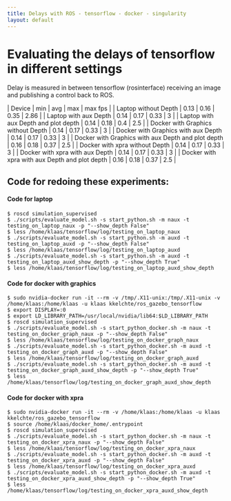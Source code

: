 ```yaml
---
title: Delays with ROS - tensorflow - docker - singularity
layout: default
---
```


# Evaluating the delays of tensorflow in different settings
Delay is measured in between tensorflow (rosinterface) receiving an image and publishing a control back to ROS.

| Device | min | avg | max | max fps |
| Laptop without Depth | 0.13 | 0.16 | 0.35 | 2.86 |
| Laptop with aux Depth | 0.14 | 0.17 | 0.33 | 3 |
| Laptop with aux Depth and plot depth | 0.14 | 0.18 | 0.4 | 2.5 |
| Docker with Graphics without Depth | 0.14 | 0.17 | 0.33 | 3 |
| Docker with Graphics with aux Depth | 0.14 | 0.17 | 0.33 | 3 |
| Docker with Graphics with aux Depth and plot depth | 0.16 | 0.18 | 0.37 | 2.5 |
| Docker with xpra without Depth | 0.14 | 0.17 | 0.33 | 3 |
| Docker with xpra with aux Depth | 0.14 | 0.17 | 0.33 | 3 |
| Docker with xpra with aux Depth and plot depth | 0.16 | 0.18 | 0.37 | 2.5 |




## Code for redoing these experiments:
#### Code for laptop
```
$ roscd simulation_supervised
$ ./scripts/evaluate_model.sh -s start_python.sh -m naux -t testing_on_laptop_naux -p "--show_depth False"
$ less /home/klaas/tensorflow/log/testing_on_laptop_naux
$ ./scripts/evaluate_model.sh -s start_python.sh -m auxd -t testing_on_laptop_auxd -p "--show_depth False"
$ less /home/klaas/tensorflow/log/testing_on_laptop_auxd
$ ./scripts/evaluate_model.sh -s start_python.sh -m auxd -t testing_on_laptop_auxd_show_depth -p "--show_depth True"
$ less /home/klaas/tensorflow/log/testing_on_laptop_auxd_show_depth
```

#### Code for docker with graphics
```
$ sudo nvidia-docker run -it --rm -v /tmp/.X11-unix:/tmp/.X11-unix -v /home/klaas:/home/klaas -u klaas kkelchte/ros_gazebo_tensorflow
$ export DISPLAY=:0
$ export LD_LIBRARY_PATH=/usr/local/nvidia/lib64:$LD_LIBRARY_PATH
$ roscd simulation_supervised
$ ./scripts/evaluate_model.sh -s start_python_docker.sh -m naux -t testing_on_docker_graph_naux -p "--show_depth False"
$ less /home/klaas/tensorflow/log/testing_on_docker_graph_naux
$ ./scripts/evaluate_model.sh -s start_python_docker.sh -m auxd -t testing_on_docker_graph_auxd -p "--show_depth False"
$ less /home/klaas/tensorflow/log/testing_on_docker_graph_auxd
$ ./scripts/evaluate_model.sh -s start_python_docker.sh -m auxd -t testing_on_docker_graph_auxd_show_depth -p "--show_depth True"
$ less /home/klaas/tensorflow/log/testing_on_docker_graph_auxd_show_depth
```

#### Code for docker with xpra
```
$ sudo nvidia-docker run -it --rm -v /home/klaas:/home/klaas -u klaas kkelchte/ros_gazebo_tensorflow
$ source /home/klaas/docker_home/.entrypoint
$ roscd simulation_supervised
$ ./scripts/evaluate_model.sh -s start_python_docker.sh -m naux -t testing_on_docker_xpra_naux -p "--show_depth False"
$ less /home/klaas/tensorflow/log/testing_on_docker_xpra_naux
$ ./scripts/evaluate_model.sh -s start_python_docker.sh -m auxd -t testing_on_docker_xpra_auxd -p "--show_depth False"
$ less /home/klaas/tensorflow/log/testing_on_docker_xpra_auxd
$ ./scripts/evaluate_model.sh -s start_python_docker.sh -m auxd -t testing_on_docker_xpra_auxd_show_depth -p "--show_depth True"
$ less /home/klaas/tensorflow/log/testing_on_docker_xpra_auxd_show_depth
```

